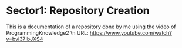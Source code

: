 # Sector1: Repository Creation
This is a documentation of a repository done by me using the video of ProgrammingKnowledge2 \n
URL: https://www.youtube.com/watch?v=bvi37IbJXS4
